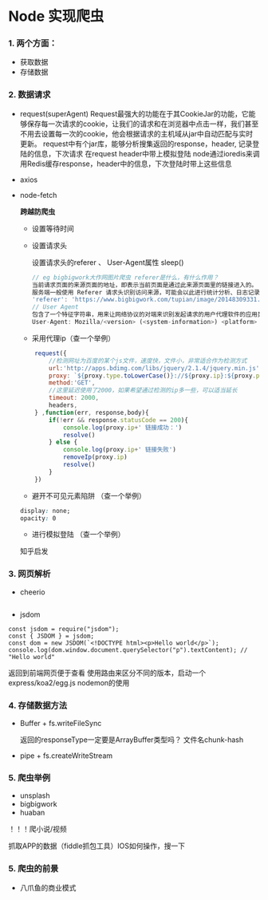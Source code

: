# Node 实现爬虫

### 1. 两个方面：

* 获取数据
* 存储数据

### 2. 数据请求

- request(superAgent)
    Request最强大的功能在于其CookieJar的功能，它能够保存每一次请求的cookie，让我们的请求和在浏览器中点击一样，我们甚至不用去设置每一次的cookie，他会根据请求的主机域从jar中自动匹配与实时更新。
    request中有个jar库，能够分析搜集返回的response，header, 记录登陆的信息，下次请求 在request header中带上模拟登陆
    node通过ioredis来调用Redis缓存response，header中的信息，下次登陆时带上这些信息
- axios
- node-fetch

   <strong>跨越防爬虫</strong>

    - 设置等待时间
    - 设置请求头

        设置请求头的referer 、 User-Agent属性
        sleep()
        ```js
        // eg bigbigwork大作网图片爬虫 referer是什么，有什么作用？
        当前请求页面的来源页面的地址，即表示当前页面是通过此来源页面里的链接进入的。
        服务端一般使用 Referer 请求头识别访问来源，可能会以此进行统计分析、日志记录以及缓存优化等。
        'referer': 'https://www.bigbigwork.com/tupian/image/20148309331.html'
        // User Agent
        包含了一个特征字符串，用来让网络协议的对端来识别发起请求的用户代理软件的应用类型、操作系统、软件开发商以及版本号。
        User-Agent: Mozilla/<version> (<system-information>) <platform> (<platform-details>) <extensions>
        ```
    - 采用代理ip（查一个举例）
    ```js
        request({
            //检测网址为百度的某个js文件，速度快，文件小，非常适合作为检测方式
            url:'http://apps.bdimg.com/libs/jquery/2.1.4/jquery.min.js',
            proxy: `${proxy.type.toLowerCase()}://${proxy.ip}:${proxy.port}`,
            method:'GET',
            //这里延迟使用了2000，如果希望通过检测的ip多一些，可以适当延长
            timeout: 2000,
            headers,
        } ,function(err, response,body){
            if(!err && response.statusCode == 200){
                console.log(proxy.ip+' 链接成功：')
                resolve()
            } else {
                console.log(proxy.ip+' 链接失败')
                removeIp(proxy.ip)
                resolve()
            }
        })
    ```
    - 避开不可见元素陷阱 （查一个举例）
    ```css
    display: none;
    opacity: 0
    ```
    - 进行模拟登陆 （查一个举例）

    知乎启发

### 3. 网页解析

- cheerio
```
```
- jsdom

```
const jsdom = require("jsdom");
const { JSDOM } = jsdom;
const dom = new JSDOM(`<!DOCTYPE html><p>Hello world</p>`);
console.log(dom.window.document.querySelector("p").textContent); // "Hello world"
```
返回到前端网页便于查看
使用路由来区分不同的版本，启动一个express/koa2/egg.js
nodemon的使用
### 4. 存储数据方法

- Buffer + fs.writeFileSync

    返回的responseType一定要是ArrayBuffer类型吗？
    文件名chunk-hash

- pipe + fs.createWriteStream

### 5. 爬虫举例

- unsplash
- bigbigwork
- huaban

！！！爬小说/视频

抓取APP的数据（fiddle抓包工具）IOS如何操作，搜一下

### 5. 爬虫的前景

- 八爪鱼的商业模式


